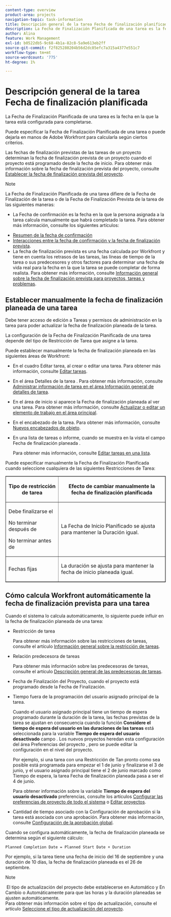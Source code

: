```yaml
---
content-type: overview
product-area: projects
navigation-topic: task-information
title: Descripción general de la tarea Fecha de finalización planificada
description: La Fecha de Finalización Planificada de una tarea es la fecha en la que la tarea está configurada para completarse.
author: Alina
feature: Work Management
exl-id: b0522db5-9c68-4b1a-82c8-5a9e613eb2ff
source-git-commit: f2f825280204b56d2dc85efc7a315a4377e551c7
workflow-type: tm+mt
source-wordcount: '775'
ht-degree: 1%

---
```


# Descripción general de la tarea Fecha de finalización planificada

La Fecha de Finalización Planificada de una tarea es la fecha en la que la tarea está configurada para completarse.

Puede especificar la Fecha de Finalización Planificada de una tarea o puede dejarla en manos de Adobe Workfront para calcularla según ciertos criterios. 

Las fechas de finalización previstas de las tareas de un proyecto determinan la fecha de finalización prevista de un proyecto cuando el proyecto está programado desde la fecha de inicio. Para obtener más información sobre la fecha de finalización prevista del proyecto, consulte [Establecer la fecha de finalización prevista del proyecto](../../../manage-work/projects/planning-a-project/project-planned-completion-date.md).

>[!NOTE]
>
>La Fecha de Finalización Planificada de una tarea difiere de la Fecha de Finalización de la tarea o de la Fecha de Finalización Prevista de la tarea de las siguientes maneras:
>
>* La Fecha de confirmación es la fecha en la que la persona asignada a la tarea calcula manualmente que habrá completado la tarea. Para obtener más información, consulte los siguientes artículos:
   * [Resumen de la fecha de confirmación](../../../manage-work/projects/updating-work-in-a-project/overview-of-commit-dates.md)
   * [Interacciones entre la fecha de confirmación y la fecha de finalización prevista](../../../manage-work/projects/updating-work-in-a-project/interactions-between-commit-and-planned-completion-dates.md).
* La fecha de finalización prevista es una fecha calculada por Workfront y tiene en cuenta los retrasos de las tareas, las líneas de tiempo de la tarea o sus predecesores y otros factores para determinar una fecha de vida real para la fecha en la que la tarea se puede completar de forma realista. Para obtener más información, consulte [Información general sobre la fecha de finalización prevista para proyectos, tareas y problemas](../../../manage-work/projects/planning-a-project/project-projected-completion-date.md).
>


## Establecer manualmente la fecha de finalización planeada de una tarea

Debe tener acceso de edición a Tareas y permisos de administración en la tarea para poder actualizar la fecha de finalización planeada de la tarea.

La configuración de la Fecha de Finalización Planificada de una tarea depende del tipo de Restricción de Tarea que asigne a la tarea. 

Puede establecer manualmente la fecha de finalización planeada en las siguientes áreas de Workfront:

* En el cuadro Editar tarea, al crear o editar una tarea. Para obtener más información, consulte [Editar tareas](../../../manage-work/tasks/manage-tasks/edit-tasks.md).
* En el área Detalles de la tarea . Para obtener más información, consulte [Administrar información de tarea en el área Información general de detalles de tarea](../../../manage-work/tasks/manage-tasks/task-information-in-overview.md).
* En el área de inicio si aparece la Fecha de finalización planeada al ver una tarea. Para obtener más información, consulte [Actualizar o editar un elemento de trabajo en el área principal](../../../workfront-basics/using-home/using-the-home-area/update-and-edit-work-item-home.md).
* En el encabezado de la tarea. Para obtener más información, consulte [Nuevos encabezados de objeto](../../../workfront-basics/the-new-workfront-experience/new-object-headers.md).
* En una lista de tareas o informe, cuando se muestra en la vista el campo Fecha de finalización planeada .

   Para obtener más información, consulte [Editar tareas en una lista](../../../manage-work/tasks/manage-tasks/edit-tasks-in-a-list.md).

Puede especificar manualmente la Fecha de Finalización Planificada cuando seleccione cualquiera de las siguientes Restricciones de Tarea: 

<table border="1" cellspacing="15" cellpadding="1"> 
 <col> 
 <col> 
 <thead> 
  <tr> 
   <th> <p><strong>Tipo de restricción de tarea</strong> </p> </th> 
   <th> <p><strong>Efecto de cambiar manualmente la fecha de finalización planificada</strong> </p> </th> 
  </tr> 
 </thead> 
 <tbody> 
  <tr> 
   <td> <p>Debe finalizarse el</p> <p>No terminar después de</p> <p>No terminar antes de</p> </td> 
   <td> <p><span class="s1">La Fecha de Inicio Planificado se ajusta para mantener la Duración igual.</span> </p> </td> 
  </tr> 
  <tr> 
   <td> <p>Fechas fijas</p> </td> 
   <td> <p>La duración se ajusta para mantener la fecha de inicio planeada igual.</p> </td> 
  </tr> 
 </tbody> 
</table>

## Cómo calcula Workfront automáticamente la fecha de finalización prevista para una tarea

Cuando el sistema lo calcula automáticamente, lo siguiente puede influir en la fecha de finalización planeada de una tarea:

* Restricción de tarea

   Para obtener más información sobre las restricciones de tareas, consulte el artículo [Información general sobre la restricción de tareas](../../../manage-work/tasks/task-constraints/task-constraint-overview.md).

* Relación predecesora de tareas

   Para obtener más información sobre las predecesoras de tareas, consulte el artículo [Descripción general de las predecesoras de tareas](../../../manage-work/tasks/use-prdcssrs/predecessors-overview.md).

* Fecha de Finalización del Proyecto, cuando el proyecto está programado desde la Fecha de Finalización.
* Tiempo fuera de la programación del usuario asignado principal de la tarea.

   Cuando el usuario asignado principal tiene un tiempo de espera programado durante la duración de la tarea, las fechas previstas de la tarea se ajustan en consecuencia cuando la función **Considere el tiempo de espera del usuario en las duraciones de las tareas** está seleccionada para la variable **Tiempo de espera del usuario desactivado** campo . Los nuevos proyectos heredan esta configuración del área Preferencias del proyecto , pero se puede editar la configuración en el nivel del proyecto.

   Por ejemplo, si una tarea con una Restricción de Tan pronto como sea posible está programada para empezar el 1 de junio y finalizarse el 3 de junio, y el usuario asignado principal tiene el 2 de junio marcado como Tiempo de espera, la tarea Fecha de finalización planeada pasa a ser el 4 de junio.

   Para obtener información sobre la variable **Tiempo de espera del usuario desactivado** preferencias, consulte los artículos [Configurar las preferencias de proyecto de todo el sistema](../../../administration-and-setup/set-up-workfront/configure-system-defaults/set-project-preferences.md) o [Editar proyectos](../../../manage-work/projects/manage-projects/edit-projects.md).

* Cantidad de tiempo asociado con la Configuración de aprobación si la tarea está asociada con una aprobación. Para obtener más información, consulte [Configuración de la aprobación global](../../../administration-and-setup/customize-workfront/configure-approval-milestone-processes/establish-approval-settings.md).

Cuando se configura automáticamente, la fecha de finalización planeada se determina según el siguiente cálculo: 

```
Planned Completion Date = Planned Start Date + Duration
```

Por ejemplo, si la tarea tiene una fecha de inicio del 16 de septiembre y una duración de 10 días, la fecha de finalización planeada es el 26 de septiembre.

>[!NOTE]
 El tipo de actualización del proyecto debe establecerse en Automático y En Cambio o Automáticamente para que las horas y la duración planeadas se ajusten automáticamente.\
Para obtener más información sobre el tipo de actualización, consulte el artículo [Seleccione el tipo de actualización del proyecto](../../../manage-work/projects/manage-projects/select-project-update-type.md).
